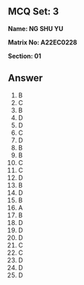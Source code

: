 ## MCQ Set: 3

**Name: NG SHU YU**

**Matrix No: A22EC0228**

**Section: 01**

## Answer
1. B
2. C
3. B
4. D 
5. D
6. C
7. D
8. B
9. B
10. C
11. C
12. D
13. B
14. D
15. B
16. A
17. B
18. D
19. D
20. D
21. C
22. C
23. D
24. D
25. D


